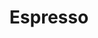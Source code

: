 ---
title: "Espresso"
description: "Κλασικός ιταλικός καφές"
price: "2.00"
image: "/images/uploads/espresso.jpg"
---